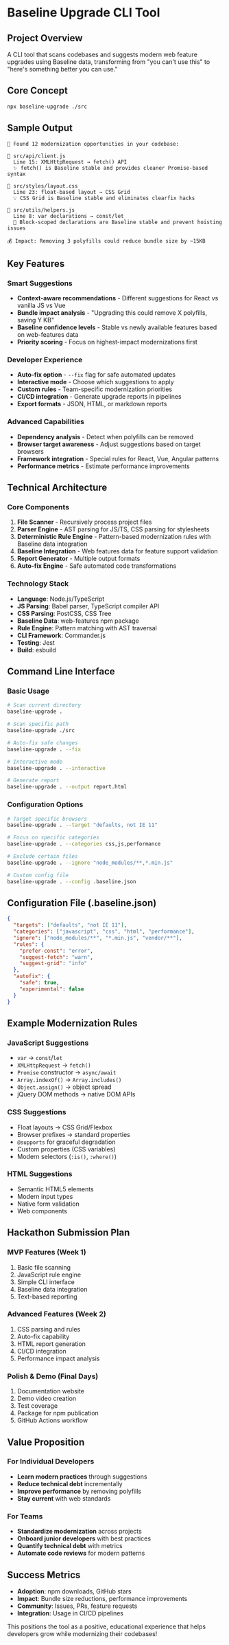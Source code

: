 # Baseline Upgrade CLI Tool

## Project Overview

A CLI tool that scans codebases and suggests modern web feature upgrades using Baseline data, transforming from "you can't use this" to "here's something better you can use."

## Core Concept

```bash
npx baseline-upgrade ./src
```

## Sample Output

```text
🚀 Found 12 modernization opportunities in your codebase:

📁 src/api/client.js
  Line 15: XMLHttpRequest → fetch() API
  ✨ fetch() is Baseline stable and provides cleaner Promise-based syntax

📁 src/styles/layout.css
  Line 23: float-based layout → CSS Grid
  💡 CSS Grid is Baseline stable and eliminates clearfix hacks

📁 src/utils/helpers.js
  Line 8: var declarations → const/let
  🎯 Block-scoped declarations are Baseline stable and prevent hoisting issues

💰 Impact: Removing 3 polyfills could reduce bundle size by ~15KB
```

## Key Features

### Smart Suggestions

- **Context-aware recommendations** - Different suggestions for React vs vanilla JS vs Vue
- **Bundle impact analysis** - "Upgrading this could remove X polyfills, saving Y KB"
- **Baseline confidence levels** - Stable vs newly available features based on web-features data
- **Priority scoring** - Focus on highest-impact modernizations first

### Developer Experience

- **Auto-fix option** - `--fix` flag for safe automated updates
- **Interactive mode** - Choose which suggestions to apply
- **Custom rules** - Team-specific modernization priorities
- **CI/CD integration** - Generate upgrade reports in pipelines
- **Export formats** - JSON, HTML, or markdown reports

### Advanced Capabilities

- **Dependency analysis** - Detect when polyfills can be removed
- **Browser target awareness** - Adjust suggestions based on target browsers
- **Framework integration** - Special rules for React, Vue, Angular patterns
- **Performance metrics** - Estimate performance improvements

## Technical Architecture

### Core Components

1. **File Scanner** - Recursively process project files
2. **Parser Engine** - AST parsing for JS/TS, CSS parsing for stylesheets
3. **Deterministic Rule Engine** - Pattern-based modernization rules with Baseline data integration
4. **Baseline Integration** - Web features data for feature support validation
5. **Report Generator** - Multiple output formats
6. **Auto-fix Engine** - Safe automated code transformations

### Technology Stack

- **Language**: Node.js/TypeScript
- **JS Parsing**: Babel parser, TypeScript compiler API
- **CSS Parsing**: PostCSS, CSS Tree
- **Baseline Data**: web-features npm package
- **Rule Engine**: Pattern matching with AST traversal
- **CLI Framework**: Commander.js
- **Testing**: Jest
- **Build**: esbuild

## Command Line Interface

### Basic Usage

```bash
# Scan current directory
baseline-upgrade .

# Scan specific path
baseline-upgrade ./src

# Auto-fix safe changes
baseline-upgrade . --fix

# Interactive mode
baseline-upgrade . --interactive

# Generate report
baseline-upgrade . --output report.html
```

### Configuration Options

```bash
# Target specific browsers
baseline-upgrade . --target "defaults, not IE 11"

# Focus on specific categories
baseline-upgrade . --categories css,js,performance

# Exclude certain files
baseline-upgrade . --ignore "node_modules/**,*.min.js"

# Custom config file
baseline-upgrade . --config .baseline.json
```

## Configuration File (.baseline.json)

```json
{
  "targets": ["defaults", "not IE 11"],
  "categories": ["javascript", "css", "html", "performance"],
  "ignore": ["node_modules/**", "*.min.js", "vendor/**"],
  "rules": {
    "prefer-const": "error",
    "suggest-fetch": "warn",
    "suggest-grid": "info"
  },
  "autofix": {
    "safe": true,
    "experimental": false
  }
}
```

## Example Modernization Rules

### JavaScript Suggestions

- `var` → `const`/`let`
- `XMLHttpRequest` → `fetch()`
- `Promise` constructor → `async/await`
- `Array.indexOf()` → `Array.includes()`
- `Object.assign()` → object spread
- jQuery DOM methods → native DOM APIs

### CSS Suggestions

- Float layouts → CSS Grid/Flexbox
- Browser prefixes → standard properties
- `@supports` for graceful degradation
- Custom properties (CSS variables)
- Modern selectors (`:is()`, `:where()`)

### HTML Suggestions

- Semantic HTML5 elements
- Modern input types
- Native form validation
- Web components

## Hackathon Submission Plan

### MVP Features (Week 1)

1. Basic file scanning
2. JavaScript rule engine
3. Simple CLI interface
4. Baseline data integration
5. Text-based reporting

### Advanced Features (Week 2)

1. CSS parsing and rules
2. Auto-fix capability
3. HTML report generation
4. CI/CD integration
5. Performance impact analysis

### Polish & Demo (Final Days)

1. Documentation website
2. Demo video creation
3. Test coverage
4. Package for npm publication
5. GitHub Actions workflow

## Value Proposition

### For Individual Developers

- **Learn modern practices** through suggestions
- **Reduce technical debt** incrementally
- **Improve performance** by removing polyfills
- **Stay current** with web standards

### For Teams

- **Standardize modernization** across projects
- **Onboard junior developers** with best practices
- **Quantify technical debt** with metrics
- **Automate code reviews** for modern patterns

## Success Metrics

- **Adoption**: npm downloads, GitHub stars
- **Impact**: Bundle size reductions, performance improvements
- **Community**: Issues, PRs, feature requests
- **Integration**: Usage in CI/CD pipelines

This positions the tool as a positive, educational experience that helps developers grow while modernizing their codebases!
